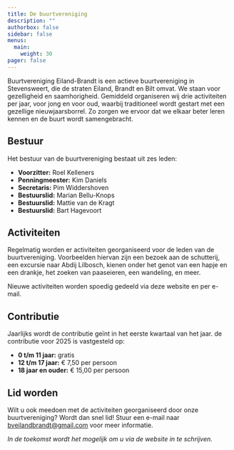 ```yaml
---
title: De buurtvereniging
description: ""
authorbox: false
sidebar: false
menus:
  main:
    weight: 30
pager: false
---
```


Buurtvereniging Eiland-Brandt is een actieve buurtvereniging in Stevensweert, die de straten Eiland, Brandt en Bilt omvat. We staan voor gezelligheid en saamhorigheid. Gemiddeld organiseren wij drie activiteiten per jaar, voor jong en voor oud, waarbij traditioneel wordt gestart met een gezellige nieuwjaarsborrel. Zo zorgen we ervoor dat we elkaar beter leren kennen en de buurt wordt samengebracht.

## Bestuur

Het bestuur van de buurtvereniging bestaat uit zes leden:

* **Voorzitter:** Roel Kelleners
* **Penningmeester:** Kim Daniels
* **Secretaris:** Pim Widdershoven
* **Bestuurslid:** Marian Bellu-Knops
* **Bestuurslid:** Mattie van de Kragt
* **Bestuurslid:** Bart Hagevoort

## Activiteiten

Regelmatig worden er activiteiten georganiseerd voor de leden van de buurtvereniging. Voorbeelden hiervan zijn een bezoek aan de schutterij, een excursie naar Abdij Lilbosch, kienen onder het genot van een hapje en een drankje, het zoeken van paaseieren, een wandeling, en meer.

Nieuwe activiteiten worden spoedig gedeeld via deze website en per e-mail.

## Contributie

Jaarlijks wordt de contributie geïnt in het eerste kwartaal van het jaar. de contributie voor 2025 is vastgesteld op:
* **0 t/m 11 jaar:** gratis
* **12 t/m 17 jaar:** € 7,50 per persoon
* **18 jaar en ouder:** € 15,00 per persoon

## Lid worden

Wilt u ook meedoen met de activiteiten georganiseerd door onze buurtvereniging? Wordt dan snel lid! Stuur een e-mail naar bveilandbrandt@gmail.com voor meer informatie.

_In de toekomst wordt het mogelijk om u via de website in te schrijven._